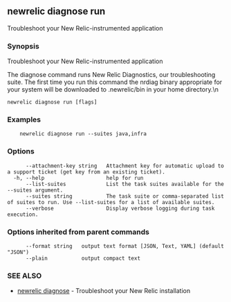 ## newrelic diagnose run

Troubleshoot your New Relic-instrumented application

### Synopsis

Troubleshoot your New Relic-instrumented application

The diagnose command runs New Relic Diagnostics, our troubleshooting suite. The first time you run this command the nrdiag binary appropriate for your system will be downloaded to .newrelic/bin in your home directory.\n


```
newrelic diagnose run [flags]
```

### Examples

```
	newrelic diagnose run --suites java,infra
```

### Options

```
      --attachment-key string   Attachment key for automatic upload to a support ticket (get key from an existing ticket).
  -h, --help                    help for run
      --list-suites             List the task suites available for the --suites argument.
      --suites string           The task suite or comma-separated list of suites to run. Use --list-suites for a list of available suites.
      --verbose                 Display verbose logging during task execution.
```

### Options inherited from parent commands

```
      --format string   output text format [JSON, Text, YAML] (default "JSON")
      --plain           output compact text
```

### SEE ALSO

* [newrelic diagnose](newrelic_diagnose.md)	 - Troubleshoot your New Relic installation

